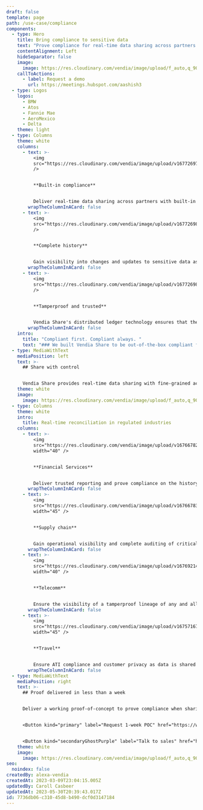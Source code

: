 ```yaml
---
draft: false
template: page
path: /use-case/compliance
components:
  - type: Hero
    title: Bring compliance to sensitive data
    text: "Prove compliance for real-time data sharing across partners and clouds. "
    contentAlignment: Left
    hideSeparator: false
    image:
      image: https://res.cloudinary.com/vendia/image/upload/f_auto,q_90/v1674599451/Website/Iso/Security_hviynh.png
    callToActions:
      - label: Request a demo
        url: https://meetings.hubspot.com/aashish3
  - type: Logos
    logos:
      - BMW
      - Atos
      - Fannie Mae
      - AeroMexico
      - Delta
    theme: light
  - type: Columns
    theme: white
    columns:
      - text: >-
          <img
          src="https://res.cloudinary.com/vendia/image/upload/v1677269789/Website/Icons/Blue%20icons/GDPR_13_dkjk1v.svg"  class="image-float-left"
          />


          **Built-in compliance**


          Deliver real-time data sharing across partners with built-in compliance for SOC 2, GDPR, CCPA, CPRA, and PII/PCI.
        wrapTheColumnInACard: false
      - text: >-
          <img
          src="https://res.cloudinary.com/vendia/image/upload/v1677269876/Website/Icons/Blue%20icons/Tech_138_psbjdq.svg"  class="image-float-left"
          />


          **Complete history**


          Gain visibility into changes and updates to sensitive data as moves through workflows, clouds, and partners.
        wrapTheColumnInACard: false
      - text: >-
          <img
          src="https://res.cloudinary.com/vendia/image/upload/v1677269843/Website/Icons/Blue%20icons/Security_30_tmphny.svg"  class="image-float-left"
          />


          **Tamperproof and trusted**


          Vendia Share's distributed ledger technology ensures that the lifecycle and lineage of your data is visible, immutable, and trusted.
        wrapTheColumnInACard: false
    intro:
      title: "Compliant first. Compliant always. "
      text: "### We built Vendia Share to be out-of-the-box compliant from Day 1."
  - type: MediaWithText
    mediaPosition: left
    text: >-
      ## Share with control


      Vendia Share provides real-time data sharing with fine-grained access control. All updates and transactions are captured in a fully auditable, tamperproof ledger so you can prove you shared the right data with the right people at the right time — every time.
    theme: white
    image:
      image: https://res.cloudinary.com/vendia/image/upload/f_auto,q_90/v1674599204/Website/Iso/Files_ocmuhx.png
  - type: Columns
    theme: white
    intro:
      title: Real-time reconciliation in regulated industries
    columns:
      - text: >-
          <img
          src="https://res.cloudinary.com/vendia/image/upload/v1676678285/Website/Icons/Money_18_nnzvgm.png"  class="image-float-left"
          width="40" />


          **Financial Services**


          Deliver trusted reporting and prove compliance on the history of transactions, loans, policies, and more — without all the manual analysis and data gathering.
        wrapTheColumnInACard: false
      - text: >-
          <img
          src="https://res.cloudinary.com/vendia/image/upload/v1676678352/Website/Icons/Supply_chain_02_ffbn55.png"  class="image-float-left"
          width="45" />


          **Supply chain**


          Gain operational visibility and complete auditing of critical product data as it moves across vast partner and supplier networks in real time.
        wrapTheColumnInACard: false
      - text: >-
          <img
          src="https://res.cloudinary.com/vendia/image/upload/v1676921413/Website/Icons/Blue%20icons/Electronics_31_fbiux5.png"  class="image-float-left"
          width="40" />


          **Telecomm**


          Ensure the visibility of a tamperproof lineage of any and all sensitive data throughout its lifecycle inside and outside your organization's four walls.
        wrapTheColumnInACard: false
      - text: >-
          <img
          src="https://res.cloudinary.com/vendia/image/upload/v1675716790/Website/Icons/Frame_48095799_vyavp3.png"  class="image-float-left"
          width="45" />


          **Travel**


          Ensure ATI compliance and customer privacy as data is shared across unique and industry-wide partners, providers, and programs.
        wrapTheColumnInACard: false
  - type: MediaWithText
    mediaPosition: right
    text: >-
      ## Proof delivered in less than a week


      Deliver a working proof-of-concept to prove compliance when sharing real-time data, including a partner integration, in five business days.


      <Button kind="primary" label="Request 1-week POC" href="https://www.vendia.com/poc" />


      <Button kind="secondaryGhostPurple" label="Talk to sales" href="https://meetings.hubspot.com/aashish3/contact-sales" />
    theme: white
    image:
      image: https://res.cloudinary.com/vendia/image/upload/f_auto,q_90/v1674599502/Website/Iso/Code_oy4wke.png
seo:
  noindex: false
createdBy: alexa-vendia
createdAt: 2023-03-09T23:04:15.005Z
updatedBy: Caroll Casbeer
updatedAt: 2023-05-30T20:39:43.017Z
id: 7736db06-c310-45d8-b490-dcf0d3147184
---
```

